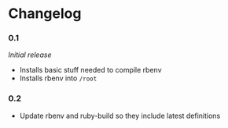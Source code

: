 # Changelog

### 0.1
*Initial release*
- Installs basic stuff needed to compile rbenv
- Installs rbenv into `/root`

### 0.2
- Update rbenv and ruby-build so they include latest definitions

